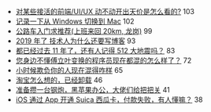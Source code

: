 - [对某些接活的前端/UI/UX 动不动开出天价是怎么看的?](https://www.v2ex.com/t/563269) 103
- [记录一下从 Windows 切换到 Mac](https://www.v2ex.com/t/563292) 102
- [公路车入门求推荐(上班来回 20km, 龙岗)](https://www.v2ex.com/t/563312) 99
- [2019 年了 技术人为什么还要写博客](https://www.v2ex.com/t/563300) 93
- [都已经过去 11 年了，还有人记得 512 大地震吗？](https://www.v2ex.com/t/563347) 83
- [您身边不懂傅立叶变换的程序员现在都混的怎么样了？](https://www.v2ex.com/t/563346) 72
- [小时候欺负你的人现在混得咋样](https://www.v2ex.com/t/563340) 65
- [淘宝怎么想的，已经卸载](https://www.v2ex.com/t/563321) 46
- [准备攒一台钢炮，黑苹果办公，大佬们给把把关](https://www.v2ex.com/t/563350) 41
- [iOS 通过 App 开通 Suica 西瓜卡，付款失败，有人懂嘛？](https://www.v2ex.com/t/563377) 38